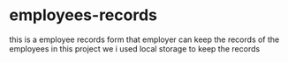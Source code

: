 # employees-records
this is a employee records form that employer can keep the records of the employees 
in this project we i used local storage to keep the records
